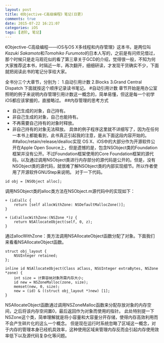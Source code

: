 ```yaml
---
layout: post
title: 《Objective-C高级编程》笔记(日更)
comments: true
date: 2015-07-22 16:21:07
categories: iOS
tags: [进阶, 笔记]
---
```

《Objective-C高级编程——iOS与OS X多线程和内存管理》这本书，是两位叫*Kazuki Sakamoto*和*Tomohiko Furumoto*的日本人写的，之前是有问师兄借过，那个时候只是走马观花似的看了第三章关于GCD的介绍，觉得很一般，不知为何大家推荐这本书，时隔近一年，再次翻开，细细研读，才发现干货确实不少，下面就把阅读此书的笔记分享给大家。
<!--more-->
全书分三个大章节，分别为：
1.自动引用计数
2.Blocks
3.Grand Central Dispatch
下面就按这个顺序记录读书笔记。
#自动引用计数
章节开始是用办公室照明的例子来说明内存管理引用计数这一概念的，简单易懂，但这是每一个初学iOS都应该掌握的，直接略过。
##内存管理的思考方式
- 自己生成的对象，自己持有。
- 非自己生成的对象，自己也能持有。
- 不再需要自己持有的对象时释放。
- 非自己持有的对象无法释放。
具体的例子程序这里就不详细写了，因为在任何一本书上都能看到，此书真正引起我的注意，是从下面这段内容开始的。
##alloc/retain/release/dealloc实现
OS X、iOS中的大部分作为开源软件公开在Apple Open Source上，但是遗憾的是，包含NSObject类的Foundation框架并没有公开。不过Foundation框架使用的Core Foundation框架的源代码，以及通过调用NSObject类进行内存部分的源代码是公开的。但是，没有NSObject类的源代码，就很难了解NSObject类的内部实现细节。所以作者使用了开源软件GNUStep来说明。
对于一下代码。
```
id obj = [NSObject alloc];
```
调用NSObject类的alloc类方法在NSObject.m源代码中的实现如下：
```
+ (id)allc {
    return [self allocWithZone: NSDefaultMallocZone()];
}

+ (id)allocWithZone:(NSZone *)z {
    return NSAllocateObject(self, 0, z);
}
```

通过allocWithZone：类方法调用NSAllocateObject函数分配了对象。下面我们来看看NSAllocateObject函数。
```
struct obj_layout {
    NSUInteger retained;
};

inline id NSAllocateObject(Class aClass, NSUInteger extraBytes, NSZone *zone) {
    int size = 计算容纳对象所需内存大小;
    id new = NSZoneMalloc(zone, size);
    memset(new, 0, size);
    new = (id) & ((struct obj_layout *)new) [1];
}
```

NSAllocateObject函数通过调用NSZoneMalloc函数来分配存放对象的内存空间，之后将该内存空间置0，最后返回作为对象而使用的指针。
此处特别提一下NSZone这个类，简单理解就是将小容量和大容量分开存储，使得内存高效利用而不会产生碎片化的这么一个概念。
但是现在运行时系统忽略了区域这一概念，对于内存的管理本身已经机具效率，这种使用区域来管理内存反而会引起内存使用效率低下以及源代码复杂化等问题。
